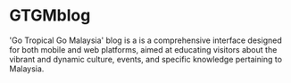 # GTGMblog
'Go Tropical Go Malaysia' blog is a is a comprehensive interface designed for both mobile and web platforms, aimed at educating visitors about the vibrant and dynamic culture, events, and specific knowledge pertaining to Malaysia.
